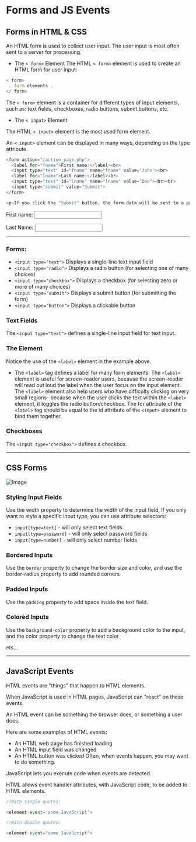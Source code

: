 # Forms and JS Events

## Forms in HTML & CSS
An HTML form is used to collect user input. The user input is most often sent to a server for processing.
- The `< form>` Element
The HTML `< form>` element is used to create an HTML form for user input:
```javascript
< form>
 . form elements . 
</ form>
```
The `< form>` element is a container for different types of input elements, such as: text fields, checkboxes, radio buttons, submit buttons, etc.

- The `< input>` Element

The HTML `< input>` element is the most used form element.

An `< input>` element can be displayed in many ways, depending on the type attribute.

```javascript
<form action="/action_page.php">
  <label for="fname">First name:</label><br>
  <input type="text" id="fname" name="fname" value="John"><br>
  <label for="lname">Last name:</label><br>
  <input type="text" id="lname" name="lname" value="Doe"><br><br>
  <input type="submit" value="Submit">
</form> 

<p>If you click the "Submit" button, the form-data will be sent to a page called "/action_page.php".</p>

```
First name: <input>

Last Name: <input>

<hr>


### Forms:
- `<input type="text">`	Displays a single-line text input field
- `<input type="radio">`	Displays a radio button (for selecting one of many choices)
- `<input type="checkbox">`	Displays a checkbox (for selecting zero or more of many choices)
- `<input type="submit">`	Displays a submit button (for submitting the form)
- `<input type="button">`	Displays a clickable button

### Text Fields
The `<input type="text">` defines a single-line input field for text input.

### The <label> Element
Notice the use of the `<label>` element in the example above.

- The `<label>` tag defines a label for many form elements.
The `<label>` element is useful for screen-reader users, because the screen-reader will read out loud the label when the user focus on the input element.
The `<label>` element also help users who have difficulty clicking on very small regions- because when the user clicks the text within the `<label>` element, it toggles the radio button/checkbox.
The for attribute of the `<label>` tag should be equal to the id attribute of the `<input>` element to bind them together.

### Checkboxes
The `<input type="checkbox">` defines a checkbox.

<hr>


## CSS Forms

![Image](https://staticresources123.s3.amazonaws.com/site/other/landings/joomla-form/contact-form.png)

### Styling Input Fields
Use the width property to determine the width of the input field, If you only want to style a specific input type, you can use attribute selectors:

- `input[type=text]` - will only select text fields
- `input[type=password]` - will only select password fields
- `input[type=number]` - will only select number fields

### Bordered Inputs
Use the `border` property to change the border size and color, and use the border-radius property to add rounded corners

### Padded Inputs
Use the `padding` property to add space inside the text field.
### Colored Inputs
Use the `background-color` property to add a background color to the input, and the color property to change the text color

ets...
<hr>

## JavaScript Events
HTML events are "things" that happen to HTML elements.

When JavaScript is used in HTML pages, JavaScript can "react" on these events.

An HTML event can be something the browser does, or something a user does.

Here are some examples of HTML events:

- An HTML web page has finished loading
- An HTML input field was changed
- An HTML button was clicked
Often, when events happen, you may want to do something.

JavaScript lets you execute code when events are detected.

HTML allows event handler attributes, with JavaScript code, to be added to HTML elements.


```javascript
//With single quotes:

<element event='some JavaScript'>

//With double quotes:

<element event="some JavaScript">
```